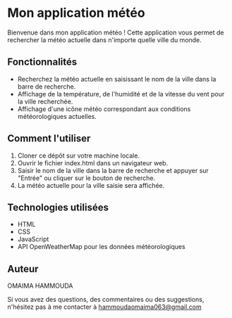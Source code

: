 # Mon application météo

Bienvenue dans mon application météo ! Cette application vous permet de rechercher la météo actuelle dans n'importe quelle ville du monde.

## Fonctionnalités

- Recherchez la météo actuelle en saisissant le nom de la ville dans la barre de recherche.
- Affichage de la température, de l'humidité et de la vitesse du vent pour la ville recherchée.
- Affichage d'une icône météo correspondant aux conditions météorologiques actuelles.

## Comment l'utiliser

1. Cloner ce dépôt sur votre machine locale.
2. Ouvrir le fichier index.html dans un navigateur web.
3. Saisir le nom de la ville dans la barre de recherche et appuyer sur "Entrée" ou cliquer sur le bouton de recherche.
4. La météo actuelle pour la ville saisie sera affichée.

## Technologies utilisées

- HTML
- CSS
- JavaScript
- API OpenWeatherMap pour les données météorologiques

## Auteur

OMAIMA HAMMOUDA

Si vous avez des questions, des commentaires ou des suggestions, n'hésitez pas à me contacter à hammoudaomaima063@gmail.com
